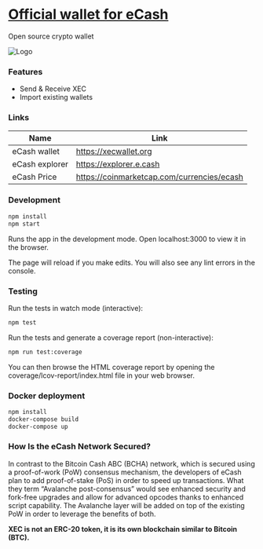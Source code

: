 # [Official wallet for eCash](https://xecwallet.org)
Open source crypto wallet

![Logo](https://i.ibb.co/qm2YbW2/Xec-Wallet.png)

### Features
- Send & Receive XEC
- Import existing wallets

### Links

| Name | Link |
| ------ | ------ |
| eCash wallet | https://xecwallet.org |
| eCash explorer | https://explorer.e.cash |
| eCash Price | https://coinmarketcap.com/currencies/ecash |

### Development
```sh
npm install
npm start
```

Runs the app in the development mode.
Open localhost:3000 to view it in the browser.

The page will reload if you make edits.
You will also see any lint errors in the console.

### Testing
Run the tests in watch mode (interactive):
```sh
npm test
```
Run the tests and generate a coverage report (non-interactive):
```sh
npm run test:coverage
```
You can then browse the HTML coverage report by opening the coverage/lcov-report/index.html file in your web browser.

### Docker deployment
```sh
npm install
docker-compose build
docker-compose up
```

### How Is the eCash Network Secured?
In contrast to the Bitcoin Cash ABC (BCHA) network, which is secured using a proof-of-work (PoW) consensus mechanism, the developers of eCash plan to add proof-of-stake (PoS) in order to speed up transactions. What they term “Avalanche post-consensus” would see enhanced security and fork-free upgrades and allow for advanced opcodes thanks to enhanced script capability. The Avalanche layer will be added on top of the existing PoW in order to leverage the benefits of both.

**XEC is not an ERC-20 token, it is its own blockchain similar to Bitcoin (BTC).**
